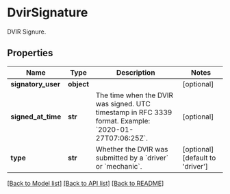 # DvirSignature

DVIR Signure.
## Properties
Name | Type | Description | Notes
------------ | ------------- | ------------- | -------------
**signatory_user** | **object** |  | [optional] 
**signed_at_time** | **str** | The time when the DVIR was signed. UTC timestamp in RFC 3339 format. Example: &#x60;2020-01-27T07:06:25Z&#x60;. | [optional] 
**type** | **str** | Whether the DVIR was submitted by a &#x60;driver&#x60; or &#x60;mechanic&#x60;. | [optional] [default to 'driver']

[[Back to Model list]](../README.md#documentation-for-models) [[Back to API list]](../README.md#documentation-for-api-endpoints) [[Back to README]](../README.md)


